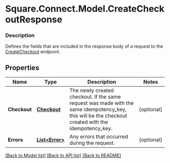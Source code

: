 # Square.Connect.Model.CreateCheckoutResponse

### Description

Defines the fields that are included in the response body of a request to the [CreateCheckout](#endpoint-createcheckout) endpoint.

## Properties

Name | Type | Description | Notes
------------ | ------------- | ------------- | -------------
**Checkout** | [**Checkout**](Checkout.md) | The newly created checkout. If the same request was made with the same idempotency_key, this will be the checkout created with the idempotency_key. | [optional] 
**Errors** | [**List&lt;Error&gt;**](Error.md) | Any errors that occurred during the request. | [optional] 



[[Back to Model list]](../README.md#documentation-for-models) [[Back to API list]](../README.md#documentation-for-api-endpoints) [[Back to README]](../README.md)

